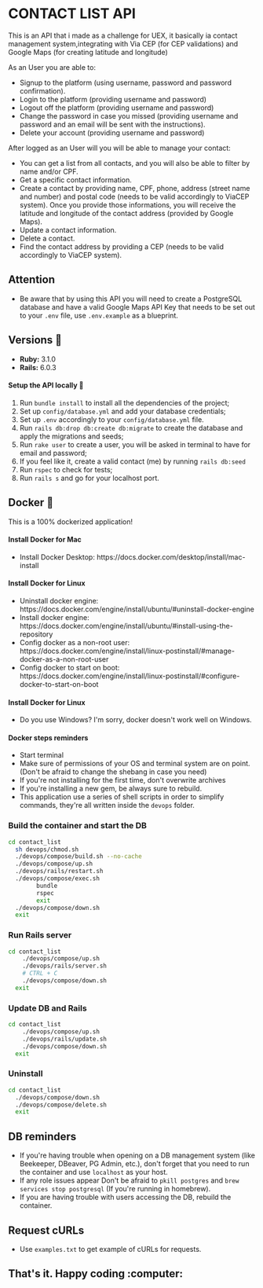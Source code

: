 # CONTACT LIST API

This is an API that i made as a challenge for UEX, it basically ia contact management system,integrating with Via CEP (for CEP validations) and Google Maps (for creating latitude and longitude) 

As an User you are able to:
- Signup to the platform (using username, password and password confirmation).
- Login to the platform (providing username and password)
- Logout off the platform (providing username and password)
- Change the password in case you missed (providing username and password and an email will be sent with the instructions).
- Delete your account (providing username and password)


After logged as an User will you will be able to manage your contact:
- You can get a list from all contacts, and you will also be able to filter by name and/or CPF.
- Get a specific contact information.
- Create a contact by providing name, CPF, phone, address (street name and number) and postal code (needs to be valid accordingly to ViaCEP system). Once you provide those informations, you will receive the latitude and longitude of the contact address (provided by Google Maps).
- Update a contact information.
- Delete a contact.
- Find the contact address by providing a CEP (needs to be valid accordingly to ViaCEP system).


## Attention

- Be aware that by using this API you will need to create a PostgreSQL database and have a valid Google Maps API Key that needs to be set out to your `.env` file, use `.env.example` as a blueprint.

## Versions :gem:
* **Ruby:** 3.1.0
* **Rails:** 6.0.3

#### Setup the API locally :monorail:

1. Run `bundle install` to install all the dependencies of the project;
2. Set up `config/database.yml` and add your database credentials;
3. Set up `.env` accordingly to your `config/database.yml` file.
4. Run `rails db:drop db:create db:migrate` to create the database and apply the migrations and seeds;
5. Run `rake user` to create a user, you will be asked in terminal to have for email and password;
6. If you feel like it, create a valid contact (me) by running `rails db:seed`
7. Run `rspec` to check for tests;
8. Run `rails s` and go for your localhost port.

## Docker :whale:

<p>This is a 100% dockerized application!</p>

#### Install Docker for Mac
<ul>
    <li>Install Docker Desktop: https://docs.docker.com/desktop/install/mac-install </li>
</ul>

#### Install Docker for Linux
<ul>
    <li>Uninstall docker engine: https://docs.docker.com/engine/install/ubuntu/#uninstall-docker-engine</li>
    <li>Install docker engine: https://docs.docker.com/engine/install/ubuntu/#install-using-the-repository</li>
    <li>Config docker as a non-root user: https://docs.docker.com/engine/install/linux-postinstall/#manage-docker-as-a-non-root-user</li>
    <li>Config docker to start on boot: https://docs.docker.com/engine/install/linux-postinstall/#configure-docker-to-start-on-boot</li>
</ul>

#### Install Docker for Linux
<ul>
    <li>Do you use Windows? I'm sorry, docker doesn't work well on Windows. </li>
</ul>

#### Docker steps reminders

- Start terminal
- Make sure of permissions of your OS and terminal system are on point. (Don't be afraid to change the shebang in case you need)
- If you're not installing for the first time, don't overwrite archives
- If you're installing a new gem, be always sure to rebuild.
- This application use a series of shell scripts in order to simplify commands, they're all written inside the `devops` folder.


### Build the container and start the DB


```bash
cd contact_list
  sh devops/chmod.sh
  ./devops/compose/build.sh --no-cache
  ./devops/compose/up.sh
  ./devops/rails/restart.sh
  ./devops/compose/exec.sh
        bundle
        rspec
        exit
  ./devops/compose/down.sh
  exit
```

### Run Rails server

```bash
cd contact_list
    ./devops/compose/up.sh
    ./devops/rails/server.sh
    # CTRL + C
    ./devops/compose/down.sh
  exit
```

### Update DB and Rails

```bash
cd contact_list
    ./devops/compose/up.sh
    ./devops/rails/update.sh
    ./devops/compose/down.sh
  exit
```

### Uninstall

```bash
cd contact_list
  ./devops/compose/down.sh
  ./devops/compose/delete.sh
  exit
```

## DB reminders

- If you're having trouble when opening on a DB management system (like Beekeeper, DBeaver, PG Admin, etc.), don't forget that you need to run the container and use `localhost` as your host. 
- If any role issues appear Don't be afraid to `pkill postgres` and `brew services stop postgresql` (If you're running in homebrew).
- If you are having trouble with users accessing the DB, rebuild the container.

## Request cURLs

- Use `examples.txt` to get example of cURLs for requests.

<h2>That's it. Happy coding :computer:</h2> 
